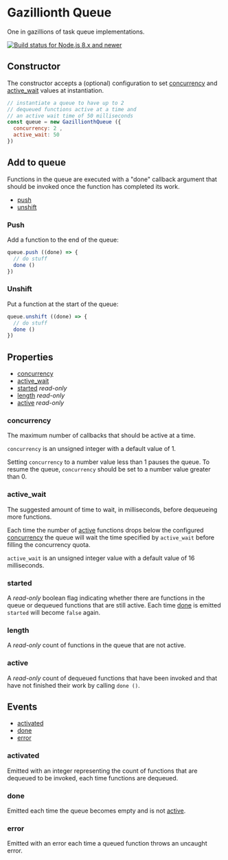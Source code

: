 # Gazillionth Queue

One in gazillions of task queue implementations.

[![Build status for Node.js 8.x and newer](https://github.com/sovpro/gazillionth-queue/workflows/Node.js%208.x%20and%20newer%20/badge.svg?branch=master)](https://github.com/sovpro/gazillionth-queue/commits/master)

## Constructor

The constructor accepts a (optional) configuration to set [concurrency](#concurrency) and [active_wait](#active_wait) values at instantiation.

```js
// instantiate a queue to have up to 2
// dequeued functions active at a time and
// an active wait time of 50 milliseconds
const queue = new GazillionthQueue ({
  concurrency: 2 ,
  active_wait: 50
})
```

## Add to queue 

Functions in the queue are executed with a "done" callback argument
that should be invoked once the function has completed its work.

- [push](#push)
- [unshift](#unshift)

### Push

Add a function to the end of the queue:

```js
queue.push ((done) => {
  // do stuff
  done ()
})
```

### Unshift

Put a function at the start of the queue:

```js
queue.unshift ((done) => {
  // do stuff
  done ()
})
```

## Properties

- [concurrency](#concurrency)
- [active_wait](#active_wait)
- [started](#started) *read-only*
- [length](#length) *read-only*
- [active](#active) *read-only*

### concurrency

The maximum number of callbacks that should be active at a time.

`concurrency` is an unsigned integer with a default value of 1.

Setting `concurrency` to a number value less than 1 pauses the queue. To resume the queue, `concurrency` should be set to a number value greater than 0.

### active_wait

The suggested amount of time to wait, in milliseconds, before dequeueing more functions.

Each time the number of [active](#active) functions drops below the configured [concurrency](#concurrency) the queue will wait the time specified by `active_wait` before filling the concurrency quota.

`active_wait` is an unsigned integer value with a default value of 16 milliseconds.

### started

A *read-only* boolean flag indicating whether there are functions in the queue or dequeued functions that are still active. Each time [done](#done) is emitted `started` will become `false` again.

### length

A *read-only* count of functions in the queue that are not active.

### active

A *read-only* count of dequeued functions that have been invoked and that have not finished their work by calling `done ()`.

## Events

- [activated](#activated)
- [done](#done)
- [error](#error)

### activated

Emitted with an integer representing the count of functions that are dequeued to be invoked, each time functions are dequeued.

### done

Emitted each time the queue becomes empty and is not [active](#active).

### error

Emitted with an error each time a queued function throws an uncaught error.

